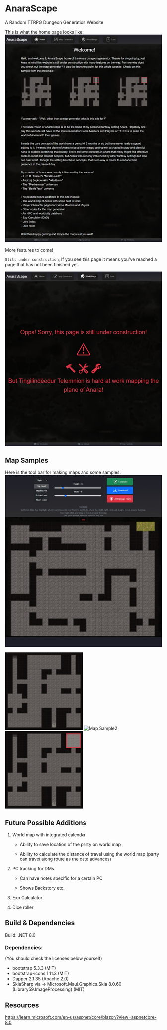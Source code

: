 # AnaraScape
A Random TTRPG Dungeon Generation Website

This is what the home page looks like:
![HomeSample](HomeSample.jpeg)

More features to come!

`Still under construction`,
If you see this page it means you've reached a page that has not been finished yet.

![UnderConstructionSample](UnderconstructionPageSample.jpeg)

## Map Samples

Here is the tool bar for making maps and some samples:
![ToolbarSample](MapGeneratorSample.jpeg)

![Map Sample1](AnaraScapeWeb/wwwroot/static/anaraSample1.png)
![Map Sample2](AnaraScapeWeb/wwwroot/static/anaraSample2.png)
![Map Sample3](AnaraScapeWeb/wwwroot/static/anaraSample3.png)

## Future Possible Additions

1. World map with integrated calendar

    - Ability to save location of the party on world map

    - Ability to calculate the distance of travel using the world map (party can travel along route as the date advances)

2. PC tracking for DMs

    - Can have notes specific for a certain PC

    - Shows Backstory etc.

3. Exp Calculator

4. Dice roller


## Build & Dependencies
 Build: .NET 8.0

### Dependencies:
(You should check the licenses below yourself)

 - bootstrap 5.3.3 (MIT)
 - bootstrap-icons 1.11.3 (MIT)
 - Dapper 2.1.35 (Apache 2.0)
 - SkiaSharp via -> Microsoft.Maui.Graphics.Skia 8.0.60 (Library59.ImageProcessing) (MIT)

## Resources 

https://learn.microsoft.com/en-us/aspnet/core/blazor/?view=aspnetcore-8.0
